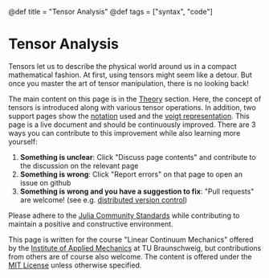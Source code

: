 @def title = "Tensor Analysis"
@def tags = ["syntax", "code"]

# Tensor Analysis
Tensors let us to describe the physical world around us in a compact mathematical fashion. At first, using tensors might seem like a detour. But once you master the art of tensor manipulation, there is no looking back!

The main content on this page is in the [Theory](/Theory) section. Here, the concept of tensors is introduced along with various tensor operations. In addition, two support pages show the [notation](/Notation) used and the [voigt representation](/Voigt). This page is a live document and should be continuously improved. There are 3 ways you can contribute to this improvement while also learning more yourself:

1. **Something is unclear**: Click "Discuss page contents" and contribute to the discussion on the relevant page
2. **Something is wrong**: Click "Report errors" on that page to open an issue on github
3. **Something is wrong and you have a suggestion to fix**: "Pull requests" are welcome! (see e.g. [distributed version control](https://coderefinery.github.io/git-collaborative/))

Please adhere to the [Julia Community Standards](https://julialang.org/community/standards/) while contributing to maintain a positive and constructive environment.

This page is written for the course "Linear Continuum Mechanics" offered by the [Institute of Applied Mechanics](https://tu-bs.de/iam) at TU Braunschweig, but contributions from others are of course also welcome. The content is offered under the [MIT License](/LICENSE) unless otherwise specified.